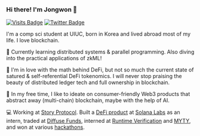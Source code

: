 ### Hi there! I'm Jongwon 👋

[![Visits Badge](https://img.shields.io/badge/Visit%20My-Website-green)](https://parkjongwon.com)
[![Twitter Badge](https://img.shields.io/badge/Twitter-Profile-informational?style=flat&logo=twitter&logoColor=white&color=1CA2F1)](https://twitter.com/jwpark02)

I'm a comp sci student at UIUC, born in Korea and lived abroad most of my life. I love blockchain.

🌱 Currently learning distributed systems & parallel programming. Also diving into the practical applications of zkML!

👯 I'm in love with the math behind DeFi, but not so much the current state of satured & self-referential DeFi tokenomics. I will never stop praising the beauty of distributed ledger tech and full ownership in blockchain.

🤔 In my free time, I like to ideate on consumer-friendly Web3 products that abstract away (multi-chain) blockchain, maybe with the help of AI.

💻 Working at [Story Protocol](https://storyprotocol.xyz). Built a [DeFi product](https://twitter.com/jwpark02/status/1694134919314788399) at [Solana Labs](https://solana.com) as an intern, traded at [Diffuse Funds](https://diffusefunds.com), interned at [Runtime Verification](https://runtimeverification.com) and [MYTY](https://myty.space), and won at various [hackathons](https://parkjongwon.com/#projects).

<!--
**jdubpark/jdubpark** is a ✨ _special_ ✨ repository because its `README.md` (this file) appears on your GitHub profile.

Here are some ideas to get you started:

- 🔭 I’m currently working on ...
- 🌱 I’m currently learning ...
- 👯 I’m looking to collaborate on ...
- 🤔 I’m looking for help with ...
- 💬 Ask me about ...
- 📫 How to reach me: ...
- 😄 Pronouns: ...
- ⚡ Fun fact: ...
-->
